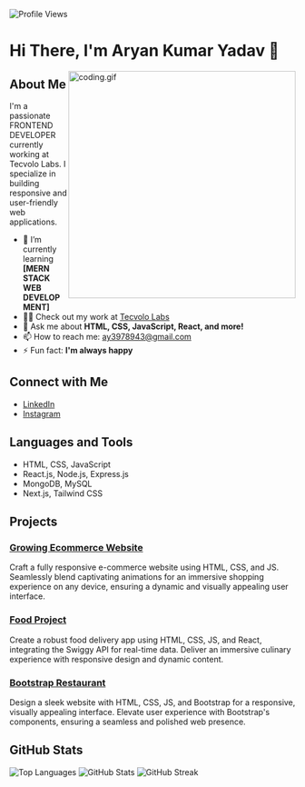 ![Profile Views](https://komarev.com/ghpvc/?username=aryan-ya&label=Profile%20views&color=0e75b6&style=flat)
# Hi There, I'm Aryan Kumar Yadav 👋
<img align="right" width="400" alt="coding.gif" src="https://i.pinimg.com/550x/54/e3/7d/54e37d8074ebcde1d96c77d7b2a7f310.jpg">

## About Me

I'm a passionate FRONTEND DEVELOPER currently working at Tecvolo Labs. I specialize in building responsive and user-friendly web applications.

- 🌱 I’m currently learning **[MERN STACK WEB DEVELOPMENT]**
- 👨‍💻 Check out my work at [Tecvolo Labs](https://www.tecvolo.com/)
- 💬 Ask me about **HTML, CSS, JavaScript, React, and more!**
- 📫 How to reach me: [ay3978943@gmail.com](mailto:ay3978943@gmail.com)
- ⚡ Fun fact: **I'm always happy**

## Connect with Me

- [LinkedIn](https://www.linkedin.com/in/aryan790/)
- [Instagram](https://instagram.com/aryan_yadav746)

## Languages and Tools

- HTML, CSS, JavaScript
- React.js, Node.js, Express.js
- MongoDB, MySQL
- Next.js, Tailwind CSS

## Projects

###  [Growing Ecommerce Website](https://codewithsadee.github.io/glowing/)

Craft a fully responsive e-commerce website using HTML, CSS, and JS. Seamlessly blend captivating animations for an immersive shopping experience on any device, ensuring a dynamic and visually appealing user interface.


###  [Food Project](https://react-coursee-7mtw-git-main-aryan-ya.vercel.app/)

Create a robust food delivery app using HTML, CSS, JS, and React, integrating the Swiggy API for real-time data. Deliver an immersive culinary experience with responsive design and dynamic content.

###  [Bootstrap Restaurant](https://bootstrap-restaurant-website.vercel.app/)

Design a sleek website with HTML, CSS, JS, and Bootstrap for a responsive, visually appealing interface. Elevate user experience with Bootstrap's components, ensuring a seamless and polished web presence.

## GitHub Stats

![Top Languages](https://github-readme-stats.vercel.app/api/top-langs?username=aryan-ya&show_icons=true&locale=en&layout=compact)
![GitHub Stats](https://github-readme-stats.vercel.app/api?username=aryan-ya&show_icons=true&locale=en)
![GitHub Streak](https://github-readme-streak-stats.herokuapp.com/?user=aryan-ya)


